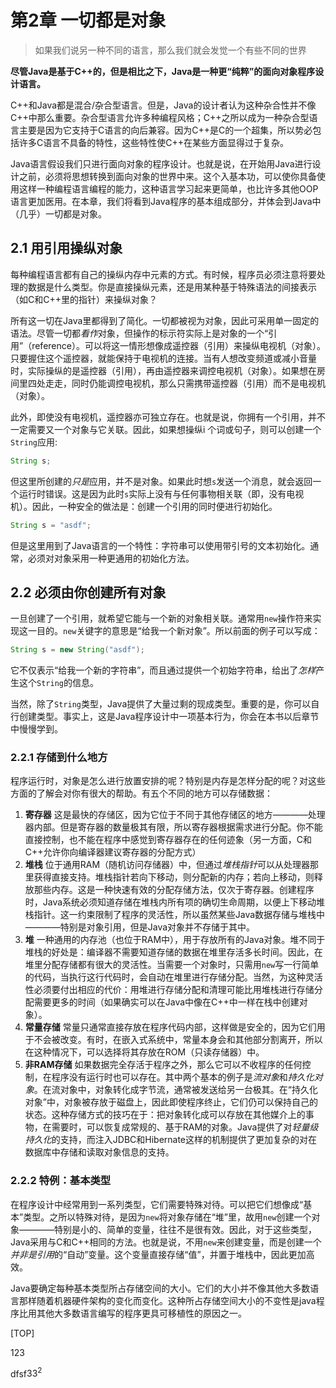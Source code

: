 # 第2章 一切都是对象

> 如果我们说另一种不同的语言，那么我们就会发觉一个有些不同的世界

**尽管Java是基于C++的，但是相比之下，Java是一种更“纯粹”的面向对象程序设计语言。**


C++和Java都是混合/杂合型语言。但是，Java的设计者认为这种杂合性并不像C++中那么重要。杂合型语言允许多种编程风格；C++之所以成为一种杂合型语言主要是因为它支持于C语言的向后兼容。因为C++是C的一个超集，所以势必包括许多C语言不具备的特性，这些特性使C++在某些方面显得过于复杂。

Java语言假设我们只进行面向对象的程序设计。也就是说，在开始用Java进行设计之前，必须将思想转换到面向对象的世界中来。这个入基本功，可以使你具备使用这样一种编程语言编程的能力，这种语言学习起来更简单，也比许多其他OOP语言更加医用。在本章，我们将看到Java程序的基本组成部分，并体会到Java中（几乎）一切都是对象。

## 2.1 用引用操纵对象
每种编程语言都有自己的操纵内存中元素的方式。有时候，程序员必须注意将要处理的数据是什么类型。你是直接操纵元素，还是用某种基于特殊语法的间接表示（如C和C++里的指针）来操纵对象？

所有这一切在Java里都得到了简化。一切都被视为对象，因此可采用单一固定的语法。尽管一切都*看作*对象，但操作的标示符实际上是对象的一个“引用”（reference）。可以将这一情形想像成遥控器（引用）来操纵电视机（对象）。只要握住这个遥控器，就能保持于电视机的连接。当有人想改变频道或减小音量时，实际操纵的是遥控器（引用），再由遥控器来调控电视机（对象）。如果想在房间里四处走走，同时仍能调控电视机，那么只需携带遥控器（引用）而不是电视机（对象）。

此外，即使没有电视机，遥控器亦可独立存在。也就是说，你拥有一个引用，并不一定需要又一个对象与它关联。因此，如果想操纵i 个词或句子，则可以创建一个`String`应用:

```java
String s;
```

但这里所创建的*只是*应用，并不是对象。如果此时想`s`发送一个消息，就会返回一个运行时错误。这是因为此时`s`实际上没有与任何事物相关联（即，没有电视机）。因此，一种安全的做法是：创建一个引用的同时便进行初始化。

```java
String s = "asdf";
```

但是这里用到了Java语言的一个特性：字符串可以使用带引号的文本初始化。通常，必须对对象采用一种更通用的初始化方法。

## 2.2 必须由你创建所有对象
一旦创建了一个引用，就希望它能与一个新的对象相关联。通常用`new`操作符来实现这一目的。`new`关键字的意思是“给我一个新对象”。所以前面的例子可以写成：

```java
String s = new String("asdf");
```

它不仅表示“给我一个新的字符串”，而且通过提供一个初始字符串，给出了*怎样*产生这个`String`的信息。

当然，除了`String`类型，Java提供了大量过剩的现成类型。重要的是，你可以自行创建类型。事实上，这是Java程序设计中一项基本行为，你会在本书以后章节中慢慢学到。

### 2.2.1 存储到什么地方
程序运行时，对象是怎么进行放置安排的呢？特别是内存是怎样分配的呢？对这些方面的了解会对你有很大的帮助。有五个不同的地方可以存储数据：

1. **寄存器** 这是最快的存储区，因为它位于不同于其他存储区的地方————处理器内部。但是寄存器的数量极其有限，所以寄存器根据需求进行分配。你不能直接控制，也不能在程序中感觉到寄存器存在的任何迹象（另一方面，C和C++允许你向编译器建议寄存器的分配方式）
2. **堆栈**  位于通用RAM（随机访问存储器）中，但通过*堆栈指针*可以从处理器那里获得直接支持。堆栈指针若向下移动，则分配新的内存；若向上移动，则释放那些内存。这是一种快速有效的分配存储方法，仅次于寄存器。创建程序时，Java系统必须知道存储在堆栈内所有项的确切生命周期，以便上下移动堆栈指针。这一约束限制了程序的灵活性，所以虽然某些Java数据存储与堆栈中————特别是对象引用，但是Java对象并不存储于其中。
3. **堆** 一种通用的内存池（也位于RAM中），用于存放所有的Java对象。堆不同于堆栈的好处是：编译器不需要知道存储的数据在堆里存活多长时间。因此，在堆里分配存储都有很大的灵活性。当需要一个对象时，只需用`new`写一行简单的代码，当执行这行代码时，会自动在堆里进行存储分配。当然，为这种灵活性必须要付出相应的代价：用堆进行存储分配和清理可能比用堆栈进行存储分配需要更多的时间（如果确实可以在Java中像在C++中一样在栈中创建对象）。
4. **常量存储** 常量只通常直接存放在程序代码内部，这样做是安全的，因为它们用于不会被改变。有时，在嵌入式系统中，常量本身会和其他部分割离开，所以在这种情况下，可以选择将其存放在ROM（只读存储器）中。
5. **非RAM存储** 如果数据完全存活于程序之外，那么它可以不收程序的任何控制，在程序没有运行时也可以存在。其中两个基本的例子是*流对象*和*持久化对象*。在流对象中，对象转化成字节流，通常被发送给另一台极其。在“持久化对象”中，对象被存放于磁盘上，因此即使程序终止，它们仍可以保持自己的状态。这种存储方式的技巧在于：把对象转化成可以存放在其他媒介上的事物，在需要时，可以恢复成常规的、基于RAM的对象。Java提供了对*轻量级持久化*的支持，而注入JDBC和Hibernate这样的机制提供了更加复杂的对在数据库中存储和读取对象信息的支持。

### 2.2.2 特例：基本类型
在程序设计中经常用到一系列类型，它们需要特殊对待。可以把它们想像成“基本”类型。之所以特殊对待，是因为`new`将对象存储在“堆”里，故用`new`创建一个对象————特别是小的、简单的变量，往往不是很有效。因此，对于这些类型，Java采用与C和C++相同的方法。也就是说，不用`new`来创建变量，而是创建一个*并非是引用*的“自动”变量。这个变量直接存储“值”，并置于堆栈中，因此更加高效。

Java要确定每种基本类型所占存储空间的大小。它们的大小并不像其他大多数语言那样随着机器硬件架构的变化而变化。这种所占存储空间大小的不变性是java程序比用其他大多数语言编写的程序更具可移植性的原因之一。

[TOP]

123

dfsf$33^2$
